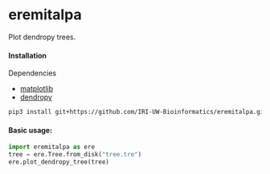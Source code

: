 # eremitalpa

Plot dendropy trees.

#### Installation

Dependencies

- [matplotlib](https://matplotlib.org/)
- [dendropy](https://dendropy.org/)

```bash
pip3 install git+https://github.com/IRI-UW-Bioinformatics/eremitalpa.git
```

#### Basic usage:

```python
import eremitalpa as ere
tree = ere.Tree.from_disk("tree.tre")
ere.plot_dendropy_tree(tree)
```
